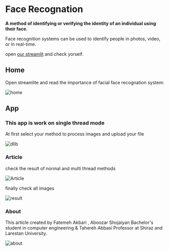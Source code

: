 <br>

# Face Recognation 

**A method of identifying or verifying the identity of an individual using their face.**

Face recognition systems can be used to identify people in photos, video, or in real-time.

open [our streamlit](https://face-recognition.streamlit-app.ir/) and check yorself.


## Home

Open streamlite and read the importance of facial face recognation system:


![home](https://github.com/reyhaneakbari/face-recognation/assets/141564009/183deea3-eba3-4b7e-bb64-024604e1626a)

## App

### This app is work on single thread mode

At first select your method to process images and upload your file

![dlib](https://github.com/reyhaneakbari/face-recognation/assets/141564009/6a4c9aca-1a70-4b37-ad42-152537eb8fe3)



### Article

check the result of normal and multi thread methods

![Article](https://github.com/reyhaneakbari/face-recognation/assets/141564009/e5623366-33ee-401d-ad4a-1355553e3d06)

finally check all images 

![result](https://github.com/reyhaneakbari/face-recognation/assets/141564009/721e1fd0-c8bc-450a-9794-3ac447df46ca)


### About

This article created by Fatemeh Akbari , Aboozar Shojaiyan Bachelor's student in computer engineering & Tahereh Abbasi Professor at Shiraz and Larestan University.



![about](https://github.com/reyhaneakbari/face-recognation/assets/141564009/b3d12727-4a2d-448b-be27-d63af2861e02)

